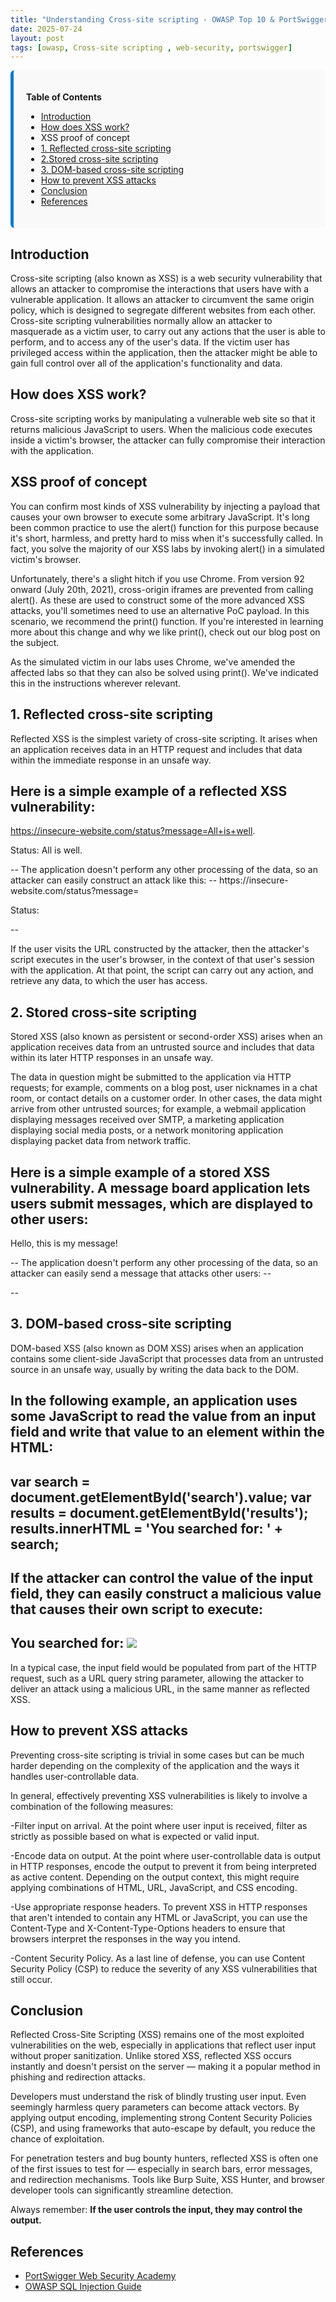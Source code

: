 ```yaml
---
title: "Understanding Cross-site scripting - OWASP Top 10 & PortSwigger Labs"
date: 2025-07-24
layout: post
tags: [owasp, Cross-site scripting , web-security, portswigger]
---
```

<div style="background-color: #f9f9f9; padding: 20px; border-left: 5px solid #007acc; border-radius: 6px; margin-bottom: 20px;">

<strong> Table of Contents</strong>

<ul>
  <li><a href="#introduction">Introduction</a></li>
  <li><a href="#how-does-xss-work">How does XSS work?</a></li>
  <li><a href="#xss-proof-of-concept"></a>XSS proof of concept</li>
  <li><a href="#1-Reflected-cross-site-scripting">1. Reflected cross-site scripting</a></li>
  <li><a href="#2-stored-cross-site-scripting">2.Stored cross-site scripting </a></li>
  <li><a href="#3-dom-based-cross-site-scripting">3. DOM-based cross-site scripting</a></li>
  <li><a href="#how-to-prevent-xss-attacks">How to prevent XSS attacks</a></li>
  <li><a href="#conclusion">Conclusion</a></li>
  <li><a href="#references">References</a></li>
</ul>

</div>



## Introduction

Cross-site scripting (also known as XSS) is a web security vulnerability that allows an attacker to compromise the interactions that users have with a vulnerable application. It allows an attacker to circumvent the same origin policy, which is designed to segregate different websites from each other. Cross-site scripting vulnerabilities normally allow an attacker to masquerade as a victim user, to carry out any actions that the user is able to perform, and to access any of the user's data. If the victim user has privileged access within the application, then the attacker might be able to gain full control over all of the application's functionality and data.


## How does XSS work?

Cross-site scripting works by manipulating a vulnerable web site so that it returns malicious JavaScript to users. When the malicious code executes inside a victim's browser, the attacker can fully compromise their interaction with the application.


## XSS proof of concept

You can confirm most kinds of XSS vulnerability by injecting a payload that causes your own browser to execute some arbitrary JavaScript. It's long been common practice to use the alert() function for this purpose because it's short, harmless, and pretty hard to miss when it's successfully called. In fact, you solve the majority of our XSS labs by invoking alert() in a simulated victim's browser.

Unfortunately, there's a slight hitch if you use Chrome. From version 92 onward (July 20th, 2021), cross-origin iframes are prevented from calling alert(). As these are used to construct some of the more advanced XSS attacks, you'll sometimes need to use an alternative PoC payload. In this scenario, we recommend the print() function. If you're interested in learning more about this change and why we like print(), check out our blog post on the subject.

As the simulated victim in our labs uses Chrome, we've amended the affected labs so that they can also be solved using print(). We've indicated this in the instructions wherever relevant.

## 1. Reflected cross-site scripting

Reflected XSS is the simplest variety of cross-site scripting. It arises when an application receives data in an HTTP request and includes that data within the immediate response in an unsafe way.

Here is a simple example of a reflected XSS vulnerability:
--
https://insecure-website.com/status?message=All+is+well.
<p>Status: All is well.</p>
--
The application doesn't perform any other processing of the data, so an attacker can easily construct an attack like this:
--
https://insecure-website.com/status?message=<script>/*+Bad+stuff+here...+*/</script>
<p>Status: <script>/* Bad stuff here... */</script></p>
--

If the user visits the URL constructed by the attacker, then the attacker's script executes in the user's browser, in the context of that user's session with the application. At that point, the script can carry out any action, and retrieve any data, to which the user has access.

## 2. Stored cross-site scripting

Stored XSS (also known as persistent or second-order XSS) arises when an application receives data from an untrusted source and includes that data within its later HTTP responses in an unsafe way.

The data in question might be submitted to the application via HTTP requests; for example, comments on a blog post, user nicknames in a chat room, or contact details on a customer order. In other cases, the data might arrive from other untrusted sources; for example, a webmail application displaying messages received over SMTP, a marketing application displaying social media posts, or a network monitoring application displaying packet data from network traffic.

Here is a simple example of a stored XSS vulnerability. A message board application lets users submit messages, which are displayed to other users:
--
<p>Hello, this is my message!</p>
--
The application doesn't perform any other processing of the data, so an attacker can easily send a message that attacks other users:
--
<p><script>/* Bad stuff here... */</script></p>
--

## 3. DOM-based cross-site scripting


DOM-based XSS (also known as DOM XSS) arises when an application contains some client-side JavaScript that processes data from an untrusted source in an unsafe way, usually by writing the data back to the DOM.

In the following example, an application uses some JavaScript to read the value from an input field and write that value to an element within the HTML:
--
var search = document.getElementById('search').value;
var results = document.getElementById('results');
results.innerHTML = 'You searched for: ' + search;
--
If the attacker can control the value of the input field, they can easily construct a malicious value that causes their own script to execute:
--
You searched for: <img src=1 onerror='/* Bad stuff here... */'>
--

In a typical case, the input field would be populated from part of the HTTP request, such as a URL query string parameter, allowing the attacker to deliver an attack using a malicious URL, in the same manner as reflected XSS.



## How to prevent XSS attacks

Preventing cross-site scripting is trivial in some cases but can be much harder depending on the complexity of the application and the ways it handles user-controllable data.

In general, effectively preventing XSS vulnerabilities is likely to involve a combination of the following measures:

-Filter input on arrival. At the point where user input is received, filter as strictly as possible based on what is expected or valid input.

-Encode data on output. At the point where user-controllable data is output in HTTP responses, encode the output to prevent it from being interpreted as active content. Depending on the output context, this might require applying combinations of HTML, URL, JavaScript, and CSS encoding.

-Use appropriate response headers. To prevent XSS in HTTP responses that aren't intended to contain any HTML or JavaScript, you can use the Content-Type and X-Content-Type-Options headers to ensure that browsers interpret the responses in the way you intend.

-Content Security Policy. As a last line of defense, you can use Content Security Policy (CSP) to reduce the severity of any XSS vulnerabilities that still occur.



## Conclusion

Reflected Cross-Site Scripting (XSS) remains one of the most exploited vulnerabilities on the web, especially in applications that reflect user input without proper sanitization. Unlike stored XSS, reflected XSS occurs instantly and doesn't persist on the server — making it a popular method in phishing and redirection attacks. 

Developers must understand the risk of blindly trusting user input. Even seemingly harmless query parameters can become attack vectors. By applying output encoding, implementing strong Content Security Policies (CSP), and using frameworks that auto-escape by default, you reduce the chance of exploitation.

For penetration testers and bug bounty hunters, reflected XSS is often one of the first issues to test for — especially in search bars, error messages, and redirection mechanisms. Tools like Burp Suite, XSS Hunter, and browser developer tools can significantly streamline detection.

Always remember: **If the user controls the input, they may control the output.**

## References

- [PortSwigger Web Security Academy](https://portswigger.net/web-security/sql-injection)  
- [OWASP SQL Injection Guide](https://owasp.org/www-community/attacks/SQL_Injection)
